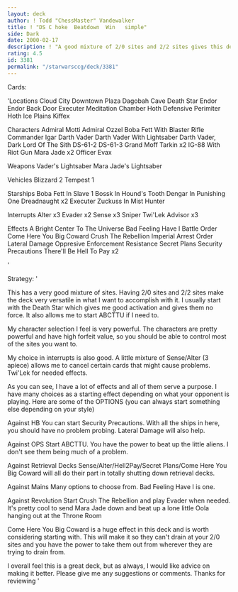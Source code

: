 ```yaml
---
layout: deck
author: ! Todd "ChessMaster" Vandewalker
title: ! "DS C hoke  Beatdown  Win   simple"
side: Dark
date: 2000-02-17
description: ! "A good mixture of 2/0 sites and 2/2 sites gives this deck a good choke aspect, but also a serious drain machine. Very versatile."
rating: 4.5
id: 3381
permalink: "/starwarsccg/deck/3381"
---
```

Cards: 

'Locations
Cloud City Downtown Plaza
Dagobah Cave
Death Star
Endor
Endor Back Door
Executer Meditation Chamber
Hoth Defensive Perimiter
Hoth Ice Plains
Kiffex

Characters
Admiral Motti
Admiral Ozzel
Boba Fett With Blaster Rifle
Commander Igar
Darth Vader
Darth Vader With Lightsaber
Darth Vader, Dark Lord Of The Sith
DS-61-2
DS-61-3
Grand Moff Tarkin x2
IG-88 With Riot Gun
Mara Jade x2
Officer Evax

Weapons
Vader's Lightsaber
Mara Jade's Lightsaber

Vehicles
Blizzard 2
Tempest 1

Starships
Boba Fett In Slave 1
Bossk In Hound's Tooth
Dengar In Punishing One
Dreadnaught x2
Executer
Zuckuss In Mist Hunter

Interrupts
Alter x3
Evader x2
Sense x3
Sniper
Twi'Lek Advisor x3

Effects
A Bright Center To The Universe
Bad Feeling Have I
Battle Order
Come Here You Big Coward
Crush The Rebellion
Imperial Arrest Order
Lateral Damage
Oppresive Enforcement
Resistance
Secret Plans
Security Precautions
There'll Be Hell To Pay x2

'

Strategy: '

This has a very good mixture of sites. Having 2/0 sites and 2/2 sites make the deck very versatile in what I want to accomplish with it. I usually start with the Death Star which gives me good activation and gives them no force. It also allows me to start ABCTTU if I need to.

My character selection I feel is very powerful. The characters are pretty powerful and have high forfeit value, so you should be able to control most of the sites you want to.

My choice in interrupts is also good. A little mixture of Sense/Alter (3 apiece) allows me to cancel certain cards that might cause problems. Twi'Lek for needed effects.

As you can see, I have a lot of effects and all of them serve a purpose. I have many choices as a starting effect depending on what your opponent is playing. Here are some of the OPTIONS (you can always start something else depending on your style)

Against HB You can start Security Precautions. With all the ships in here, you should have no problem probing. Lateral Damage will also help.

Against OPS Start ABCTTU. You have the power to beat up the little aliens. I don't see them being much of a problem.

Against Retrieval Decks Sense/Alter/Hell2Pay/Secret Plans/Come Here You Big Coward will all do their part in totally shutting down retrieval decks.

Against Mains Many options to choose from. Bad Feeling Have I is one.

Against Revolution Start Crush The Rebellion and play Evader when needed. It's pretty cool to send Mara Jade down and beat up a lone little Oola hanging out at the Throne Room

Come Here You Big Coward is a huge effect in this deck and is worth considering starting with. This will make it so they can't drain at your 2/0 sites and you have the power to take them out from wherever they are trying to drain from.

I overall feel this is a great deck, but as always, I would like advice on making it better. Please give me any suggestions or comments. Thanks for reviewing '
